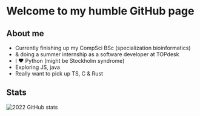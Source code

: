 Welcome to my humble GitHub page
===

About me
---

- Currently finishing up my CompSci BSc (specialization bioinformatics)
- & doing a summer internship as a software developer at TOPdesk
- I :heart: Python (might be Stockholm syndrome)
- Exploring JS, java
- Really want to pick up TS, C & Rust

Stats
---

![2022 GitHub stats](https://github-readme-stats.vercel.app/api?username=Josef-Hlink&hide=contribs,prs&theme=dracula)

<!---
[![Top Languages](https://github-readme-stats.vercel.app/api/top-langs/?username=Josef-Hlink&layout=compact&theme=dracula)](https://github.com/anuraghazra/github-readme-stats)
-->
